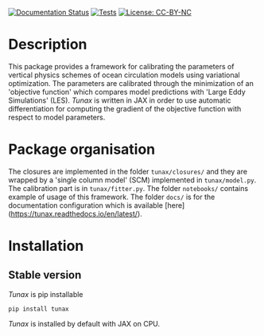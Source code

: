 [![Documentation Status](https://readthedocs.org/projects/tunax/badge/?version=latest)](https://tunax.readthedocs.io/en/latest/?badge=latest)
[![Tests](https://github.com/meom-group/tunax/actions/workflows/run_tests.yaml/badge.svg)](https://github.com/meom-group/tunax/actions/workflows/run_tests.yaml)
[![License: CC-BY-NC](https://img.shields.io/badge/License-CC--BY--NC-blueviolet.svg)](./LICENSE)

# Description
This package provides a framework for calibrating the parameters of vertical physics schemes of ocean circulation models using variational optimization. The parameters are calibrated through the minimization of an 'objective function' which compares model predictions with 'Large Eddy Simulations' (LES). *Tunax* is written in JAX in order to use automatic differentiation for computing the gradient of the objective function with respect to model parameters.

# Package organisation
The closures are implemented in the folder `tunax/closures/` and they are wrapped by a 'single column model' (SCM) implemented in `tunax/model.py`. The calibration part is in `tunax/fitter.py`. The folder `notebooks/` contains example of usage of this framework. The folder `docs/` is for the documentation configuration which is available [here] (https://tunax.readthedocs.io/en/latest/).

# Installation
## Stable version
*Tunax* is pip installable
```shell
pip install tunax
```
*Tunax* is installed by default with JAX on CPU.
